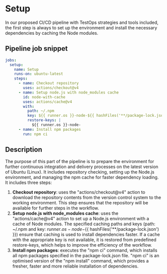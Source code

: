 # Setup

In our proposed CI/CD pipeline with TestOps strategies and tools included, the first step is always to set up the environment and install the necessary dependencies by caching the Node modules.

## Pipeline job snippet

```yaml
jobs:
  setup:
    name: Setup
    runs-on: ubuntu-latest
    steps:
      - name: Checkout repository
        uses: actions/checkout@v4
      - name: Setup node.js with node_modules cache
        id: node-with-cache
        uses: actions/cache@v4
        with:
          path: ~/.npm
          key: ${{ runner.os }}-node-${{ hashFiles('**/package-lock.json') }}
          restore-keys: |
            ${{ runner.os }}-node-
      - name: Install npm packages
        run: npm ci
```

## Description

The purpose of this part of the pipeline is to prepare the environment for further continuous integration and delivery processes on the latest version of Ubuntu (Linux). It includes repository checking, setting up the Node.js environment, and managing the npm cache for faster dependency loading. It includes three steps:

1. **Checkout repository**: uses the "actions/checkout@v4" action to download the repository contents from the version control system to the working environment. This step ensures that the repository will be available for further steps in the workflow.
2. **Setup node.js with node_modules cache**: uses the "actions/cache@v4" action to set up a Node.js environment with a cache of Node modules. The specified caching paths and keys (path: ~/.npm and key: ${{ runner.os }}-node-${{ hashFiles('**/package-lock.json') }}) ensure that caching is used to install dependencies faster. If a cache with the appropriate key is not available, it is restored from predefined restore-keys, which helps to improve the efficiency of the workflow.
3. **Install npm packages**: executes the "npm ci" command, which installs all npm packages specified in the package-lock.json file. "npm ci" is an optimised version of the "npm install" command, which provides a fresher, faster and more reliable installation of dependencies.
